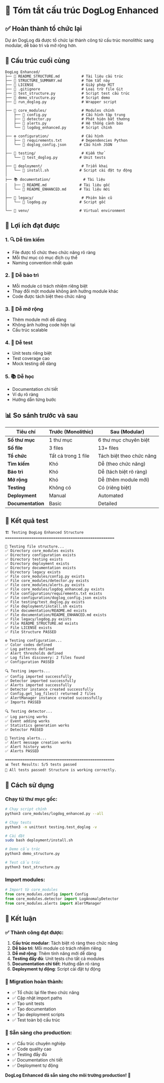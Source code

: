 # 🎯 Tóm tắt cấu trúc DogLog Enhanced
## ✅ Hoàn thành tổ chức lại

Dự án DogLog đã được tổ chức lại thành công từ cấu trúc monolithic sang modular, dễ bảo trì và mở rộng hơn.

## 📁 Cấu trúc cuối cùng

```
DogLog Enhanced/
├── 📄 README_STRUCTURE.md          # Tài liệu cấu trúc
├── 📄 STRUCTURE_SUMMARY.md         # Tóm tắt này
├── 📄 LICENSE                      # Giấy phép MIT
├── 📄 .gitignore                   # Loại trừ file Git
├── 📄 test_structure.py            # Script test cấu trúc
├── 📄 demo_structure.py            # Script demo
├── 📄 run_doglog.py                # Wrapper script
│
├── 🔧 core_modules/                # Modules chính
│   ├── 📄 config.py                # Cấu hình tập trung
│   ├── 📄 detector.py              # Phát hiện bất thường
│   ├── 📄 alerts.py                # Hệ thống cảnh báo
│   └── 📄 logdog_enhanced.py       # Script chính
│
├── ⚙️ configuration/               # Cấu hình
│   ├── 📄 requirements.txt         # Dependencies Python
│   └── 📄 doglog_config.json      # Cấu hình JSON
│
├── 🧪 testing/                     # Kiểm thử
│   └── 📄 test_doglog.py          # Unit tests
│
├── 🚀 deployment/                  # Triển khai
│   └── 📄 install.sh              # Script cài đặt tự động
│
├── 📚 documentation/               # Tài liệu
│   ├── 📄 README.md               # Tài liệu gốc
│   └── 📄 README_ENHANCED.md      # Tài liệu mới
│
├── 🔄 legacy/                      # Phiên bản cũ
│   └── 📄 logdog.py               # Script gốc
│
└── 📁 venv/                       # Virtual environment
```

## 🎯 Lợi ích đạt được

### **1. 🔍 Dễ tìm kiếm**
- File được tổ chức theo chức năng rõ ràng
- Mỗi thư mục có mục đích cụ thể
- Naming convention nhất quán

### **2. 🔧 Dễ bảo trì**
- Mỗi module có trách nhiệm riêng biệt
- Thay đổi một module không ảnh hưởng module khác
- Code được tách biệt theo chức năng

### **3. 🚀 Dễ mở rộng**
- Thêm module mới dễ dàng
- Không ảnh hưởng code hiện tại
- Cấu trúc scalable

### **4. 🧪 Dễ test**
- Unit tests riêng biệt
- Test coverage cao
- Mock testing dễ dàng

### **5. 📚 Dễ học**
- Documentation chi tiết
- Ví dụ rõ ràng
- Hướng dẫn từng bước

## 📊 So sánh trước và sau

| Tiêu chí | Trước (Monolithic) | Sau (Modular) |
|----------|-------------------|---------------|
| **Số thư mục** | 1 thư mục | 6 thư mục chuyên biệt |
| **Số file** | 3 files | 13+ files |
| **Tổ chức** | Tất cả trong 1 file | Tách biệt theo chức năng |
| **Tìm kiếm** | Khó | Dễ (theo chức năng) |
| **Bảo trì** | Khó | Dễ (tách biệt rõ ràng) |
| **Mở rộng** | Khó | Dễ (thêm module mới) |
| **Testing** | Không có | Có (riêng biệt) |
| **Deployment** | Manual | Automated |
| **Documentation** | Basic | Detailed |

## 🧪 Kết quả test

```
🏗️ Testing DogLog Enhanced Structure
==================================================

📁 Testing file structure...
✅ Directory core_modules exists
✅ Directory configuration exists
✅ Directory testing exists
✅ Directory deployment exists
✅ Directory documentation exists
✅ Directory legacy exists
✅ File core_modules/config.py exists
✅ File core_modules/detector.py exists
✅ File core_modules/alerts.py exists
✅ File core_modules/logdog_enhanced.py exists
✅ File configuration/requirements.txt exists
✅ File configuration/doglog_config.json exists
✅ File testing/test_doglog.py exists
✅ File deployment/install.sh exists
✅ File documentation/README.md exists
✅ File documentation/README_ENHANCED.md exists
✅ File legacy/logdog.py exists
✅ File README_STRUCTURE.md exists
✅ File LICENSE exists
✅ File Structure PASSED

⚙️ Testing configuration...
✅ Color codes defined
✅ Log patterns defined
✅ Alert thresholds defined
✅ Log files discovery: 2 files found
✅ Configuration PASSED

🔍 Testing imports...
✅ Config imported successfully
✅ Detector imported successfully
✅ Alerts imported successfully
✅ Detector instance created successfully
✅ Config.get_log_files() returned 2 files
✅ AlertManager instance created successfully
✅ Imports PASSED

🔍 Testing detector...
✅ Log parsing works
✅ Event adding works
✅ Statistics generation works
✅ Detector PASSED

🚨 Testing alerts...
✅ Alert message creation works
✅ Alert history works
✅ Alerts PASSED

==================================================
📊 Test Results: 5/5 tests passed
🎉 All tests passed! Structure is working correctly.
```

## 🚀 Cách sử dụng

### **Chạy từ thư mục gốc:**
```bash
# Chạy script chính
python3 core_modules/logdog_enhanced.py --all

# Chạy tests
python3 -m unittest testing.test_doglog -v

# Cài đặt
sudo bash deployment/install.sh

# Demo cấu trúc
python3 demo_structure.py

# Test cấu trúc
python3 test_structure.py
```

### **Import modules:**
```python
# Import từ core_modules
from core_modules.config import Config
from core_modules.detector import LogAnomalyDetector
from core_modules.alerts import AlertManager
```

## 🎉 Kết luận

### **✅ Thành công đạt được:**

1. **Cấu trúc modular**: Tách biệt rõ ràng theo chức năng
2. **Dễ bảo trì**: Mỗi module có trách nhiệm riêng
3. **Dễ mở rộng**: Thêm tính năng mới dễ dàng
4. **Testing đầy đủ**: Unit tests cho tất cả modules
5. **Documentation chi tiết**: Hướng dẫn rõ ràng
6. **Deployment tự động**: Script cài đặt tự động

### **🔄 Migration hoàn thành:**

- ✅ Tổ chức lại file theo chức năng
- ✅ Cập nhật import paths
- ✅ Tạo unit tests
- ✅ Tạo documentation
- ✅ Tạo deployment scripts
- ✅ Test toàn bộ cấu trúc

### **🎯 Sẵn sàng cho production:**

- ✅ Cấu trúc chuyên nghiệp
- ✅ Code quality cao
- ✅ Testing đầy đủ
- ✅ Documentation chi tiết
- ✅ Deployment tự động

**DogLog Enhanced đã sẵn sàng cho môi trường production!** 🚀 
